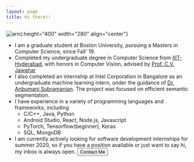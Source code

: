 ```yaml
---
layout: page
title: Hi there!!
---
```


![arn](./assets/img/arn.jpg){:height="400" width="280" align="center"}

* I am a graduate student at Boston University, pursuing a Masters in Computer Science, since Fall' 19.
* Completed my undergraduate degree in Computer Science from <a href="https://iiit.ac.in">IIIT-Hyderabad</a>, with honors in Computer Vision, advised by <a href="https://faculty.iiit.ac.in/~jawahar/">Prof. C.V. Jawahar</a>
* I also completed an internship at Intel Corporation in Bangalore as an undergraduate machine learning intern, under the guidance of <a href="https://www.intel.ai/bio/anbumani-subramanian/#gs.0j8iy7">Dr. Anbumani Subramanian</a>. The project was focused on efficient semantic segmentation.
* I have experience in a variety of programming languages and frameworks, including
	- C/C++, Java, Python
	- Android Studio, React, Node.js, Javascript
	- PyTorch, Tensorflow(beginner), Keras
	- SQL, MongoDB
* I am currently actively looking for software development internships for summer 2020, so if you have a position available or just want to say hi, my inbox is always open.
<button onclick="window.location.href = 'mailto:aaronjacobmscs@gmail.com';">Contact Me</button>